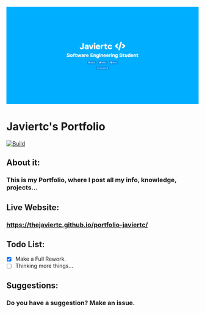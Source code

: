 ![Main Image](https://raw.githubusercontent.com/thejaviertc/portfolio-javiertc/main/src/img/github/main.jpg)

# **Javiertc's Portfolio**
[![Build](https://github.com/thejaviertc/portfolio-javiertc/actions/workflows/ghpages.yml/badge.svg?branch=main)](https://github.com/thejaviertc/portfolio-javiertc/actions/workflows/ghpages.yml)

## **About it:**
### **This is my Portfolio, where I post all my info, knowledge, projects...**

## **Live Website:**
### **https://thejaviertc.github.io/portfolio-javiertc/**

## **Todo List:**
- [x] Make a Full Rework.
- [ ] Thinking more things...

## **Suggestions:**
### **Do you have a suggestion? Make an issue.**
